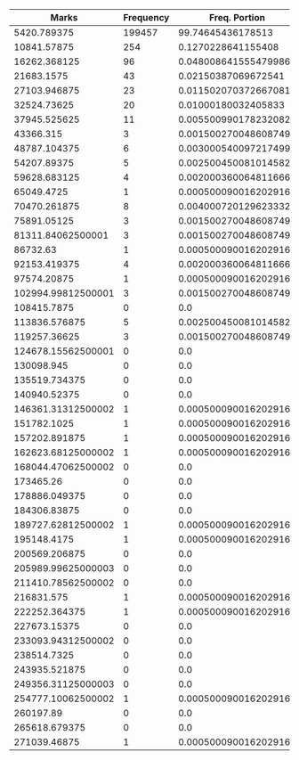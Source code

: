 | Marks | Frequency | Freq. Portion |
|-------|-----------|---------------|
| 5420.789375 | 199457 | 99.74645436178513 |
| 10841.57875 | 254 | 0.1270228641155408 |
| 16262.368125 | 96 | 0.048008641555479986 |
| 21683.1575 | 43 | 0.02150387069672541 |
| 27103.946875 | 23 | 0.011502070372667081 |
| 32524.73625 | 20 | 0.01000180032405833 |
| 37945.525625 | 11 | 0.005500990178232082 |
| 43366.315 | 3 | 0.0015002700486087496 |
| 48787.104375 | 6 | 0.003000540097217499 |
| 54207.89375 | 5 | 0.0025004500810145826 |
| 59628.683125 | 4 | 0.002000360064811666 |
| 65049.4725 | 1 | 0.0005000900162029165 |
| 70470.261875 | 8 | 0.004000720129623332 |
| 75891.05125 | 3 | 0.0015002700486087496 |
| 81311.84062500001 | 3 | 0.0015002700486087496 |
| 86732.63 | 1 | 0.0005000900162029165 |
| 92153.419375 | 4 | 0.002000360064811666 |
| 97574.20875 | 1 | 0.0005000900162029165 |
| 102994.99812500001 | 3 | 0.0015002700486087496 |
| 108415.7875 | 0 | 0.0 |
| 113836.576875 | 5 | 0.0025004500810145826 |
| 119257.36625 | 3 | 0.0015002700486087496 |
| 124678.15562500001 | 0 | 0.0 |
| 130098.945 | 0 | 0.0 |
| 135519.734375 | 0 | 0.0 |
| 140940.52375 | 0 | 0.0 |
| 146361.31312500002 | 1 | 0.0005000900162029165 |
| 151782.1025 | 1 | 0.0005000900162029165 |
| 157202.891875 | 1 | 0.0005000900162029165 |
| 162623.68125000002 | 1 | 0.0005000900162029165 |
| 168044.47062500002 | 0 | 0.0 |
| 173465.26 | 0 | 0.0 |
| 178886.049375 | 0 | 0.0 |
| 184306.83875 | 0 | 0.0 |
| 189727.62812500002 | 1 | 0.0005000900162029165 |
| 195148.4175 | 1 | 0.0005000900162029165 |
| 200569.206875 | 0 | 0.0 |
| 205989.99625000003 | 0 | 0.0 |
| 211410.78562500002 | 0 | 0.0 |
| 216831.575 | 1 | 0.0005000900162029165 |
| 222252.364375 | 1 | 0.0005000900162029165 |
| 227673.15375 | 0 | 0.0 |
| 233093.94312500002 | 0 | 0.0 |
| 238514.7325 | 0 | 0.0 |
| 243935.521875 | 0 | 0.0 |
| 249356.31125000003 | 0 | 0.0 |
| 254777.10062500002 | 1 | 0.0005000900162029165 |
| 260197.89 | 0 | 0.0 |
| 265618.679375 | 0 | 0.0 |
| 271039.46875 | 1 | 0.0005000900162029165 |
